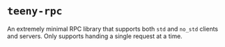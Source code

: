# `teeny-rpc`

An extremely minimal RPC library that supports both `std` and `no_std` clients and servers.
Only supports handing a single request at a time.
